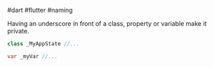#dart #flutter #naming

Having an underscore in front of a class, property or variable make it private.

```dart
class _MyAppState //...

var _myVar //...
```